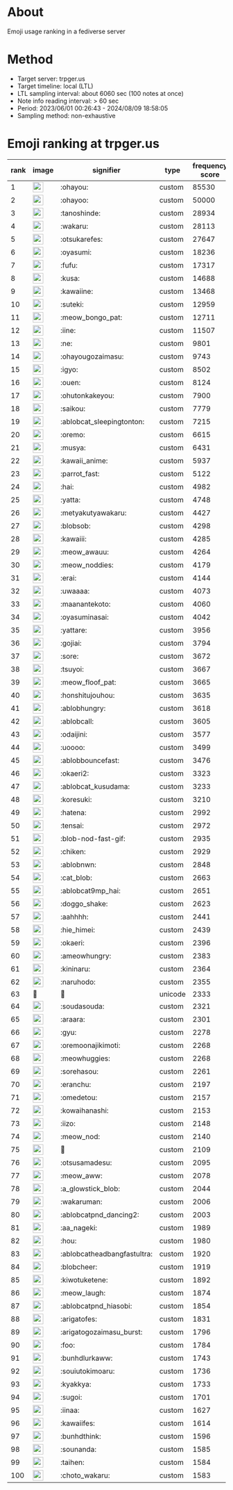# About
Emoji usage ranking in a fediverse server

# Method
- Target server: trpger.us
- Target timeline: local (LTL)
- LTL sampling interval: about 6060 sec (100 notes at once)
- Note info reading interval: > 60 sec
- Period: 2023/06/01 00:26:43 - 2024/08/09 18:58:05 
- Sampling method: non-exhaustive

# Emoji ranking at trpger.us

|rank|image|signifier|type|frequency score|
|----|----|----|----|----|
|1|<img height="24" src="https://trpger.us/emoji/ohayou.webp">|:ohayou:|custom|85530|
|2|<img height="24" src="https://trpger.us/emoji/ohayoo.webp">|:ohayoo:|custom|50000|
|3|<img height="24" src="https://trpger.us/emoji/tanoshinde.webp">|:tanoshinde:|custom|28934|
|4|<img height="24" src="https://trpger.us/emoji/wakaru.webp">|:wakaru:|custom|28113|
|5|<img height="24" src="https://trpger.us/emoji/otsukarefes.webp">|:otsukarefes:|custom|27647|
|6|<img height="24" src="https://trpger.us/emoji/oyasumi.webp">|:oyasumi:|custom|18236|
|7|<img height="24" src="https://trpger.us/emoji/fufu.webp">|:fufu:|custom|17317|
|8|<img height="24" src="https://trpger.us/emoji/kusa.webp">|:kusa:|custom|14688|
|9|<img height="24" src="https://trpger.us/emoji/kawaiine.webp">|:kawaiine:|custom|13468|
|10|<img height="24" src="https://trpger.us/emoji/suteki.webp">|:suteki:|custom|12959|
|11|<img height="24" src="https://trpger.us/emoji/meow_bongo_pat.webp">|:meow_bongo_pat:|custom|12711|
|12|<img height="24" src="https://trpger.us/emoji/iine.webp">|:iine:|custom|11507|
|13|<img height="24" src="https://trpger.us/emoji/ne.webp">|:ne:|custom|9801|
|14|<img height="24" src="https://trpger.us/emoji/ohayougozaimasu.webp">|:ohayougozaimasu:|custom|9743|
|15|<img height="24" src="https://trpger.us/emoji/igyo.webp">|:igyo:|custom|8502|
|16|<img height="24" src="https://trpger.us/emoji/ouen.webp">|:ouen:|custom|8124|
|17|<img height="24" src="https://trpger.us/emoji/ohutonkakeyou.webp">|:ohutonkakeyou:|custom|7900|
|18|<img height="24" src="https://trpger.us/emoji/saikou.webp">|:saikou:|custom|7779|
|19|<img height="24" src="https://trpger.us/emoji/ablobcat_sleepingtonton.webp">|:ablobcat_sleepingtonton:|custom|7215|
|20|<img height="24" src="https://trpger.us/emoji/oremo.webp">|:oremo:|custom|6615|
|21|<img height="24" src="https://trpger.us/emoji/musya.webp">|:musya:|custom|6431|
|22|<img height="24" src="https://trpger.us/emoji/kawaii_anime.webp">|:kawaii_anime:|custom|5937|
|23|<img height="24" src="https://trpger.us/emoji/parrot_fast.webp">|:parrot_fast:|custom|5122|
|24|<img height="24" src="https://trpger.us/emoji/hai.webp">|:hai:|custom|4982|
|25|<img height="24" src="https://trpger.us/emoji/yatta.webp">|:yatta:|custom|4748|
|26|<img height="24" src="https://trpger.us/emoji/metyakutyawakaru.webp">|:metyakutyawakaru:|custom|4427|
|27|<img height="24" src="https://trpger.us/emoji/blobsob.webp">|:blobsob:|custom|4298|
|28|<img height="24" src="https://trpger.us/emoji/kawaiii.webp">|:kawaiii:|custom|4285|
|29|<img height="24" src="https://trpger.us/emoji/meow_awauu.webp">|:meow_awauu:|custom|4264|
|30|<img height="24" src="https://trpger.us/emoji/meow_noddies.webp">|:meow_noddies:|custom|4179|
|31|<img height="24" src="https://trpger.us/emoji/erai.webp">|:erai:|custom|4144|
|32|<img height="24" src="https://trpger.us/emoji/uwaaaa.webp">|:uwaaaa:|custom|4073|
|33|<img height="24" src="https://trpger.us/emoji/maanantekoto.webp">|:maanantekoto:|custom|4060|
|34|<img height="24" src="https://trpger.us/emoji/oyasuminasai.webp">|:oyasuminasai:|custom|4042|
|35|<img height="24" src="https://trpger.us/emoji/yattare.webp">|:yattare:|custom|3956|
|36|<img height="24" src="https://trpger.us/emoji/gojiai.webp">|:gojiai:|custom|3794|
|37|<img height="24" src="https://trpger.us/emoji/sore.webp">|:sore:|custom|3672|
|38|<img height="24" src="https://trpger.us/emoji/tsuyoi.webp">|:tsuyoi:|custom|3667|
|39|<img height="24" src="https://trpger.us/emoji/meow_floof_pat.webp">|:meow_floof_pat:|custom|3665|
|40|<img height="24" src="https://trpger.us/emoji/honshitujouhou.webp">|:honshitujouhou:|custom|3635|
|41|<img height="24" src="https://trpger.us/emoji/ablobhungry.webp">|:ablobhungry:|custom|3618|
|42|<img height="24" src="https://trpger.us/emoji/ablobcall.webp">|:ablobcall:|custom|3605|
|43|<img height="24" src="https://trpger.us/emoji/odaijini.webp">|:odaijini:|custom|3577|
|44|<img height="24" src="https://trpger.us/emoji/uoooo.webp">|:uoooo:|custom|3499|
|45|<img height="24" src="https://trpger.us/emoji/ablobbouncefast.webp">|:ablobbouncefast:|custom|3476|
|46|<img height="24" src="https://trpger.us/emoji/okaeri2.webp">|:okaeri2:|custom|3323|
|47|<img height="24" src="https://trpger.us/emoji/ablobcat_kusudama.webp">|:ablobcat_kusudama:|custom|3233|
|48|<img height="24" src="https://trpger.us/emoji/koresuki.webp">|:koresuki:|custom|3210|
|49|<img height="24" src="https://trpger.us/emoji/hatena.webp">|:hatena:|custom|2992|
|50|<img height="24" src="https://trpger.us/emoji/tensai.webp">|:tensai:|custom|2972|
|51|<img height="24" src="https://trpger.us/emoji/blob-nod-fast-gif.webp">|:blob-nod-fast-gif:|custom|2935|
|52|<img height="24" src="https://trpger.us/emoji/chiken.webp">|:chiken:|custom|2929|
|53|<img height="24" src="https://trpger.us/emoji/ablobnwn.webp">|:ablobnwn:|custom|2848|
|54|<img height="24" src="https://trpger.us/emoji/cat_blob.webp">|:cat_blob:|custom|2663|
|55|<img height="24" src="https://trpger.us/emoji/ablobcat9mp_hai.webp">|:ablobcat9mp_hai:|custom|2651|
|56|<img height="24" src="https://trpger.us/emoji/doggo_shake.webp">|:doggo_shake:|custom|2623|
|57|<img height="24" src="https://trpger.us/emoji/aahhhh.webp">|:aahhhh:|custom|2441|
|58|<img height="24" src="https://trpger.us/emoji/hie_himei.webp">|:hie_himei:|custom|2439|
|59|<img height="24" src="https://trpger.us/emoji/okaeri.webp">|:okaeri:|custom|2396|
|60|<img height="24" src="https://trpger.us/emoji/ameowhungry.webp">|:ameowhungry:|custom|2383|
|61|<img height="24" src="https://trpger.us/emoji/kininaru.webp">|:kininaru:|custom|2364|
|62|<img height="24" src="https://trpger.us/emoji/naruhodo.webp">|:naruhodo:|custom|2355|
|63|🍮|🍮|unicode|2333|
|64|<img height="24" src="https://trpger.us/emoji/soudasouda.webp">|:soudasouda:|custom|2321|
|65|<img height="24" src="https://trpger.us/emoji/araara.webp">|:araara:|custom|2301|
|66|<img height="24" src="https://trpger.us/emoji/gyu.webp">|:gyu:|custom|2278|
|67|<img height="24" src="https://trpger.us/emoji/oremoonajikimoti.webp">|:oremoonajikimoti:|custom|2268|
|68|<img height="24" src="https://trpger.us/emoji/meowhuggies.webp">|:meowhuggies:|custom|2268|
|69|<img height="24" src="https://trpger.us/emoji/sorehasou.webp">|:sorehasou:|custom|2261|
|70|<img height="24" src="https://trpger.us/emoji/eranchu.webp">|:eranchu:|custom|2197|
|71|<img height="24" src="https://trpger.us/emoji/omedetou.webp">|:omedetou:|custom|2157|
|72|<img height="24" src="https://trpger.us/emoji/kowaihanashi.webp">|:kowaihanashi:|custom|2153|
|73|<img height="24" src="https://trpger.us/emoji/iizo.webp">|:iizo:|custom|2148|
|74|<img height="24" src="https://trpger.us/emoji/meow_nod.webp">|:meow_nod:|custom|2140|
|75|<img height="24" src="https://trpger.us/emoji/birthday.webp">|:birthday:|custom|2109|
|76|<img height="24" src="https://trpger.us/emoji/otsusamadesu.webp">|:otsusamadesu:|custom|2095|
|77|<img height="24" src="https://trpger.us/emoji/meow_aww.webp">|:meow_aww:|custom|2078|
|78|<img height="24" src="https://trpger.us/emoji/a_glowstick_blob.webp">|:a_glowstick_blob:|custom|2044|
|79|<img height="24" src="https://trpger.us/emoji/wakaruman.webp">|:wakaruman:|custom|2006|
|80|<img height="24" src="https://trpger.us/emoji/ablobcatpnd_dancing2.webp">|:ablobcatpnd_dancing2:|custom|2003|
|81|<img height="24" src="https://trpger.us/emoji/aa_nageki.webp">|:aa_nageki:|custom|1989|
|82|<img height="24" src="https://trpger.us/emoji/hou.webp">|:hou:|custom|1980|
|83|<img height="24" src="https://trpger.us/emoji/ablobcatheadbangfastultra.webp">|:ablobcatheadbangfastultra:|custom|1920|
|84|<img height="24" src="https://trpger.us/emoji/blobcheer.webp">|:blobcheer:|custom|1919|
|85|<img height="24" src="https://trpger.us/emoji/kiwotuketene.webp">|:kiwotuketene:|custom|1892|
|86|<img height="24" src="https://trpger.us/emoji/meow_laugh.webp">|:meow_laugh:|custom|1874|
|87|<img height="24" src="https://trpger.us/emoji/ablobcatpnd_hiasobi.webp">|:ablobcatpnd_hiasobi:|custom|1854|
|88|<img height="24" src="https://trpger.us/emoji/arigatofes.webp">|:arigatofes:|custom|1831|
|89|<img height="24" src="https://trpger.us/emoji/arigatogozaimasu_burst.webp">|:arigatogozaimasu_burst:|custom|1796|
|90|<img height="24" src="https://trpger.us/emoji/foo.webp">|:foo:|custom|1784|
|91|<img height="24" src="https://trpger.us/emoji/bunhdlurkaww.webp">|:bunhdlurkaww:|custom|1743|
|92|<img height="24" src="https://trpger.us/emoji/souiutokimoaru.webp">|:souiutokimoaru:|custom|1736|
|93|<img height="24" src="https://trpger.us/emoji/kyakkya.webp">|:kyakkya:|custom|1733|
|94|<img height="24" src="https://trpger.us/emoji/sugoi.webp">|:sugoi:|custom|1701|
|95|<img height="24" src="https://trpger.us/emoji/iinaa.webp">|:iinaa:|custom|1627|
|96|<img height="24" src="https://trpger.us/emoji/kawaiifes.webp">|:kawaiifes:|custom|1614|
|97|<img height="24" src="https://trpger.us/emoji/bunhdthink.webp">|:bunhdthink:|custom|1596|
|98|<img height="24" src="https://trpger.us/emoji/sounanda.webp">|:sounanda:|custom|1585|
|99|<img height="24" src="https://trpger.us/emoji/taihen.webp">|:taihen:|custom|1584|
|100|<img height="24" src="https://trpger.us/emoji/choto_wakaru.webp">|:choto_wakaru:|custom|1583|
